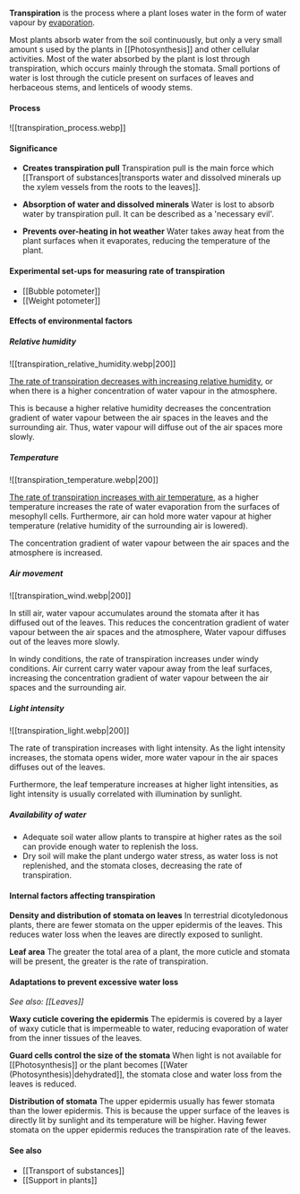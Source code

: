 **Transpiration** is the process where a plant loses water in the form of water vapour by <u>evaporation</u>.

Most plants absorb water from the soil continuously, but only a very small amount s used by the plants in [[Photosynthesis]] and other cellular activities. Most of the water absorbed by the plant is lost through transpiration, which occurs mainly through the stomata. Small portions of water is lost through the cuticle present on surfaces of leaves and herbaceous stems, and lenticels of woody stems.

#### Process
![[transpiration_process.webp]]

#### Significance
- **Creates transpiration pull**
  Transpiration pull is the main force which [[Transport of substances|transports water and dissolved minerals up the xylem vessels from the roots to the leaves]].

- **Absorption of water and dissolved minerals**
  Water is lost to absorb water by transpiration pull. It can be described as a 'necessary evil'.

- **Prevents over-heating in hot weather**
  Water takes away heat from the plant surfaces when it evaporates, reducing the temperature of the plant.

#### Experimental set-ups for measuring rate of transpiration
- [[Bubble potometer]]
- [[Weight potometer]]

#### Effects of environmental factors
##### Relative humidity
![[transpiration_relative_humidity.webp|200]]

<u>The rate of transpiration decreases with increasing relative humidity</u>, or when there is a higher concentration of water vapour in the atmosphere.

This is because a higher relative humidity decreases the concentration gradient of water vapour between the air spaces in the leaves and the surrounding air. Thus, water vapour will diffuse out of the air spaces more slowly.

##### Temperature
![[transpiration_temperature.webp|200]]

<u>The rate of transpiration increases with air temperature</u>, as a higher temperature increases the rate of water evaporation from the surfaces of mesophyll cells. Furthermore, air can hold more water vapour at higher temperature (relative humidity of the surrounding air is lowered).

The concentration gradient of water vapour between the air spaces and the atmosphere is increased.

##### Air movement
![[transpiration_wind.webp|200]]

In still air, water vapour accumulates around the stomata after it has diffused out of the leaves. This reduces the concentration gradient of water vapour between the air spaces and the atmosphere, Water vapour diffuses out of the leaves more slowly.

In windy conditions, the rate of transpiration increases under windy conditions. Air current carry water vapour away from the leaf surfaces, increasing the concentration gradient of water vapour between the air spaces and the surrounding air.

##### Light intensity
![[transpiration_light.webp|200]]

The rate of transpiration increases with light intensity. As the light intensity increases, the stomata opens wider, more water vapour in the air spaces diffuses out of the leaves.

Furthermore, the leaf temperature increases at higher light intensities, as light intensity is usually correlated with illumination by sunlight.

##### Availability of water
- Adequate soil water allow plants to transpire at higher rates as the soil can provide enough water to replenish the loss.
- Dry soil will make the plant undergo water stress, as water loss is not replenished, and the stomata closes, decreasing the rate of transpiration.

#### Internal factors affecting transpiration
**Density and distribution of stomata on leaves**
In terrestrial dicotyledonous plants, there are fewer stomata on the upper epidermis of the leaves. This reduces water loss when the leaves are directly exposed to sunlight.

**Leaf area**
The greater the total area of a plant, the more cuticle and stomata will be present, the greater is the rate of transpiration.

#### Adaptations to prevent excessive water loss
*See also: [[Leaves]]*

**Waxy cuticle covering the epidermis**
The epidermis is covered by a layer of waxy cuticle that is impermeable to water, reducing evaporation of water from the inner tissues of the leaves.

**Guard cells control the size of the stomata**
When light is not available for [[Photosynthesis]] or the plant becomes [[Water (Photosynthesis)|dehydrated]], the stomata close and water loss from the leaves is reduced.

**Distribution of stomata**
The upper epidermis usually has fewer stomata than the lower epidermis. This is because the upper surface of the leaves is directly lit by sunlight and its temperature will be higher. Having fewer stomata on the upper epidermis reduces the transpiration rate of the leaves.

#### See also
- [[Transport of substances]]
- [[Support in plants]]